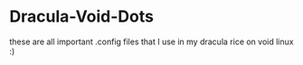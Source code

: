 # Dracula-Void-Dots
these are all important .config files that I use in my dracula rice on void linux :)
